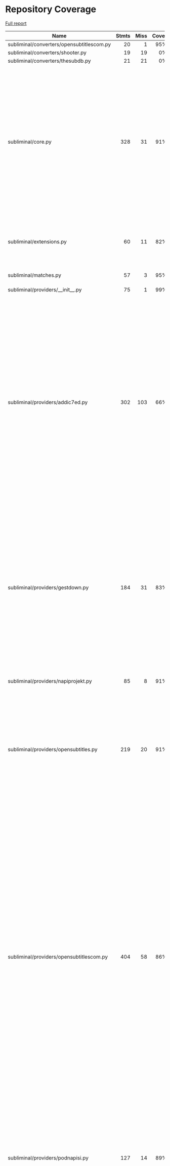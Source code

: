 # Repository Coverage

[Full report](https://htmlpreview.github.io/?https://github.com/hpsbranco/subliminal/blob/python-coverage-comment-action-data/htmlcov/index.html)

| Name                                      |    Stmts |     Miss |   Cover |   Missing |
|------------------------------------------ | -------: | -------: | ------: | --------: |
| subliminal/converters/opensubtitlescom.py |       20 |        1 |     95% |        40 |
| subliminal/converters/shooter.py          |       19 |       19 |      0% |      3-37 |
| subliminal/converters/thesubdb.py         |       21 |       21 |      0% |      3-50 |
| subliminal/core.py                        |      328 |       31 |     91% |103-104, 133-134, 161-162, 167-169, 187-188, 194, 248-249, 318-320, 457-458, 491-501, 570-572, 625, 633-634 |
| subliminal/extensions.py                  |       60 |       11 |     82% |57-59, 71-72, 76-77, 99-100, 117-118 |
| subliminal/matches.py                     |       57 |        3 |     95% |70, 136, 145 |
| subliminal/providers/\_\_init\_\_.py      |       75 |        1 |     99% |       272 |
| subliminal/providers/addic7ed.py          |      302 |      103 |     66% |167-177, 252-258, 263, 279, 288-289, 311-339, 343-357, 376-406, 410-420, 430, 467-468, 479-489, 525, 528, 544-545, 557-558, 595, 602-603, 613, 626-627, 631 |
| subliminal/providers/gestdown.py          |      184 |       31 |     83% |113-119, 174, 188, 246, 252-254, 260-261, 283, 299-300, 328-329, 378, 385-386, 398, 401, 408-410, 415-416, 420 |
| subliminal/providers/napiprojekt.py       |       85 |        8 |     91% |70, 107, 117-122, 140 |
| subliminal/providers/opensubtitles.py     |      219 |       20 |     91% |108-112, 120, 128, 153-154, 164-167, 255, 333, 420, 422, 424, 426, 428, 430 |
| subliminal/providers/opensubtitlescom.py  |      404 |       58 |     86% |139, 293-297, 328, 347-348, 407, 415, 421-422, 430-431, 436, 438-439, 459-460, 473, 480-481, 493, 500, 507, 515, 532, 540-544, 557, 571, 590, 617, 620-622, 625, 633, 645, 649, 736, 743, 750-754, 762-763, 835, 837, 839, 841, 843, 845 |
| subliminal/providers/podnapisi.py         |      127 |       14 |     89% |64, 111, 136, 167-168, 171-172, 204-205, 219, 230, 235, 249-250 |
| subliminal/providers/tvsubtitles.py       |      166 |       15 |     91% |74, 148, 163, 176-177, 201, 237, 279, 298-299, 304, 319-320, 329-330 |
| subliminal/refiners/hash.py               |       74 |       19 |     74% |83-86, 97-107, 136-137, 146, 149 |
| subliminal/refiners/metadata.py           |       67 |       28 |     58% |34, 39-40, 51-55, 61-68, 75-76, 78-79, 84, 94-99, 101-105, 111 |
| subliminal/refiners/omdb.py               |      167 |       34 |     80% |29-31, 73-84, 97-98, 125-126, 128, 178, 201, 211-212, 217-218, 225-226, 252-253, 258-259, 266-267, 279-280, 311 |
| subliminal/refiners/tmdb.py               |      164 |       27 |     84% |25-27, 126, 132, 137, 181, 193-197, 209-213, 235-236, 242-243, 263, 280-281, 286-287, 295 |
| subliminal/refiners/tvdb.py               |      225 |       27 |     88% |39, 182, 184, 256, 273-279, 295, 311, 325, 329, 359-360, 364-365, 369, 375-376, 449-450, 452-453, 473-474 |
| subliminal/score.py                       |       87 |       18 |     79% |114-118, 153, 201-202, 204-205, 207-208, 210-211, 214-215, 229-230 |
| subliminal/subtitle.py                    |      193 |       29 |     85% |139, 199, 204-206, 249-251, 254, 257, 304, 307, 310, 313, 316, 340, 342, 345-354, 411, 436-437, 440 |
| subliminal/utils.py                       |       77 |        6 |     92% |132, 141, 155, 158, 160, 164 |
| subliminal/video.py                       |      127 |        3 |     98% |249, 382, 471 |
|                                 **TOTAL** | **3335** |  **527** | **84%** |           |

7 files skipped due to complete coverage.


## Setup coverage badge

Below are examples of the badges you can use in your main branch `README` file.

### Direct image

[![Coverage badge](https://raw.githubusercontent.com/hpsbranco/subliminal/python-coverage-comment-action-data/badge.svg)](https://htmlpreview.github.io/?https://github.com/hpsbranco/subliminal/blob/python-coverage-comment-action-data/htmlcov/index.html)

This is the one to use if your repository is private or if you don't want to customize anything.

### [Shields.io](https://shields.io) Json Endpoint

[![Coverage badge](https://img.shields.io/endpoint?url=https://raw.githubusercontent.com/hpsbranco/subliminal/python-coverage-comment-action-data/endpoint.json)](https://htmlpreview.github.io/?https://github.com/hpsbranco/subliminal/blob/python-coverage-comment-action-data/htmlcov/index.html)

Using this one will allow you to [customize](https://shields.io/endpoint) the look of your badge.
It won't work with private repositories. It won't be refreshed more than once per five minutes.

### [Shields.io](https://shields.io) Dynamic Badge

[![Coverage badge](https://img.shields.io/badge/dynamic/json?color=brightgreen&label=coverage&query=%24.message&url=https%3A%2F%2Fraw.githubusercontent.com%2Fhpsbranco%2Fsubliminal%2Fpython-coverage-comment-action-data%2Fendpoint.json)](https://htmlpreview.github.io/?https://github.com/hpsbranco/subliminal/blob/python-coverage-comment-action-data/htmlcov/index.html)

This one will always be the same color. It won't work for private repos. I'm not even sure why we included it.

## What is that?

This branch is part of the
[python-coverage-comment-action](https://github.com/marketplace/actions/python-coverage-comment)
GitHub Action. All the files in this branch are automatically generated and may be
overwritten at any moment.
